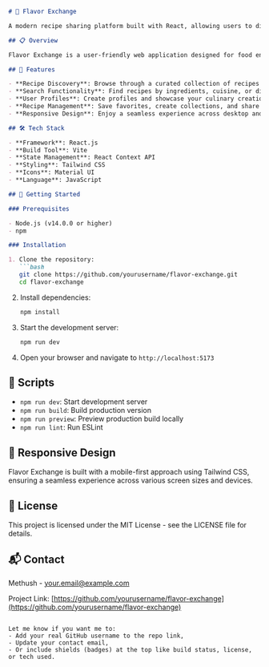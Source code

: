 ```markdown
# 🍲 Flavor Exchange

A modern recipe sharing platform built with React, allowing users to discover, share, and save their favorite culinary creations.

## 📋 Overview

Flavor Exchange is a user-friendly web application designed for food enthusiasts to share recipes, explore new dishes, and connect with other cooking aficionados. This frontend project utilizes React with Vite for fast development and efficient performance.

## 🚀 Features

- **Recipe Discovery**: Browse through a curated collection of recipes
- **Search Functionality**: Find recipes by ingredients, cuisine, or dietary preferences
- **User Profiles**: Create profiles and showcase your culinary creations
- **Recipe Management**: Save favorites, create collections, and share your own recipes
- **Responsive Design**: Enjoy a seamless experience across desktop and mobile devices

## 🛠️ Tech Stack

- **Framework**: React.js
- **Build Tool**: Vite
- **State Management**: React Context API
- **Styling**: Tailwind CSS
- **Icons**: Material UI
- **Language**: JavaScript

## 🏁 Getting Started

### Prerequisites

- Node.js (v14.0.0 or higher)
- npm

### Installation

1. Clone the repository:
   ```bash
   git clone https://github.com/yourusername/flavor-exchange.git
   cd flavor-exchange
   ```

2. Install dependencies:
   ```bash
   npm install
   ```

3. Start the development server:
   ```bash
   npm run dev
   ```

4. Open your browser and navigate to `http://localhost:5173`

## 🔧 Scripts

- `npm run dev`: Start development server
- `npm run build`: Build production version
- `npm run preview`: Preview production build locally
- `npm run lint`: Run ESLint

## 📱 Responsive Design

Flavor Exchange is built with a mobile-first approach using Tailwind CSS, ensuring a seamless experience across various screen sizes and devices.

## 📄 License

This project is licensed under the MIT License - see the LICENSE file for details.

## 📬 Contact

Methush - [your.email@example.com](mailto:your.email@example.com)

Project Link: [https://github.com/yourusername/flavor-exchange](https://github.com/yourusername/flavor-exchange)
```

Let me know if you want me to:
- Add your real GitHub username to the repo link,
- Update your contact email,
- Or include shields (badges) at the top like build status, license, or tech used.